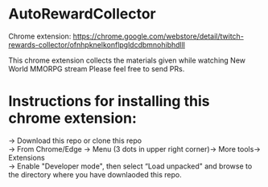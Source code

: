 # AutoRewardCollector

Chrome extension: https://chrome.google.com/webstore/detail/twitch-rewards-collector/ofnhpknelkonflpgldcdbmnohibhdlll

This chrome extension collects the materials given while watching New World MMORPG stream
Please feel free to send PRs.

# Instructions for installing this chrome extension:

-> Download this repo or clone this repo<br />
-> From Chrome/Edge -> Menu (3 dots in upper right corner)-> More tools-> Extensions<br />
-> Enable "Developer mode", then select “Load unpacked" and browse to the directory where you have downlaoded this repo.<br />
